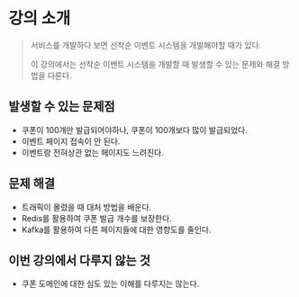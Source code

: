# 강의 소개

> 서비스를 개발하다 보면 선착순 이벤트 시스템을 개발해야할 때가 있다. 
> 
> 이 강의에서는 선착순 이벤트 시스템을 개발할 때 발생할 수 있는 문제와 해결 방법을 다룬다.

## 발생할 수 있는 문제점

- 쿠폰이 100개만 발급되어야하나, 쿠폰이 100개보다 많이 발급되었다.
- 이벤트 페이지 접속이 안 된다.
- 이벤트랑 전혀상관 없는 페이지도 느려진다.

## 문제 해결

- 트래픽이 몰렸을 때 대처 방법을 배운다.
- Redis를 활용하여 쿠폰 발급 개수를 보장한다.
- Kafka를 활용하여 다른 페이지들에 대한 영향도를 줄인다.

## 이번 강의에서 다루지 않는 것

- 쿠폰 도메인에 대한 심도 있는 이해를 다루지는 않는다.


